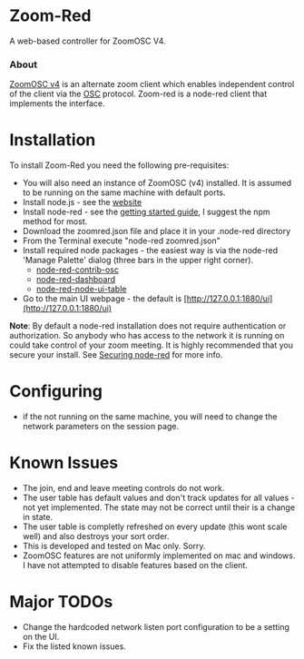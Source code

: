 Zoom-Red
=======

A web-based controller for ZoomOSC V4. 

### About

[ZoomOSC v4](https://www.liminalet.com/zoomosc-4-0) is an alternate zoom client which enables independent control of the client via the [OSC](https://en.wikipedia.org/wiki/Open_Sound_Control) protocol. Zoom-red is a node-red client that implements the interface.

# Installation

To install Zoom-Red you need the following pre-requisites:
 * You will also need an instance of ZoomOSC (v4) installed. It is assumed to be running on the same machine with default ports.
 * Install node.js - see the [website](https://nodejs.org/en/download/)
 * Install node-red - see the [getting started guide](https://nodered.org/docs/getting-started/), I suggest the npm method for most.
 * Download the zoomred.json file and place it in your .node-red directory  
 * From the Terminal execute "node-red zoomred.json" 
 * Install required node packages - the easiest way is via the node-red 'Manage Palette' dialog (three bars in the upper right corner).
     + [node-red-contrib-osc](https://flows.nodered.org/node/node-red-contrib-osc)
     + [node-red-dashboard](https://flows.nodered.org/node/node-red-dashboard)
     + [node-red-node-ui-table](https://flows.nodered.org/node/node-red-node-ui-table)
 * Go to the main UI webpage - the default is [http://127.0.0.1:1880/ui](http://127.0.0.1:1880/ui)
 
**Note**: By default a node-red installation does not require authentication or authorization. So anybody who has access to the network it is running on could take control of your zoom meeting. It is highly recommended that you secure your install. See [Securing node-red](https://nodered.org/docs/user-guide/runtime/securing-node-red) for more info. 

# Configuring

* if the not running on the same machine, you will need to change the network parameters on the session page.

# Known Issues

* The join, end and leave meeting controls do not work.
* The user table has default values and don't track updates for all values - not yet implemented. The state may not be correct until their is a change in state.
* The user table is completly refreshed on every update (this wont scale well) and also destroys your sort order.
* This is developed and tested on Mac only. Sorry. 
* ZoomOSC features are not uniformly implemented on mac and windows. I have not attempted to disable features based on the client.

# Major TODOs

* Change the hardcoded network listen port configuration to be a setting on the UI.
* Fix the listed known issues.
